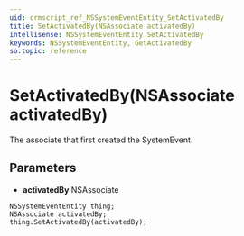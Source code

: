 ```yaml
---
uid: crmscript_ref_NSSystemEventEntity_SetActivatedBy
title: SetActivatedBy(NSAssociate activatedBy)
intellisense: NSSystemEventEntity.SetActivatedBy
keywords: NSSystemEventEntity, GetActivatedBy
so.topic: reference
---
```


# SetActivatedBy(NSAssociate activatedBy)

The associate that first created the SystemEvent.

## Parameters

* **activatedBy** NSAssociate

```crmscript
NSSystemEventEntity thing;
NSAssociate activatedBy;
thing.SetActivatedBy(activatedBy);
```

